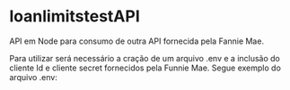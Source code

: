 # loanlimitstestAPI
API em Node para consumo de outra API fornecida pela Fannie Mae.

Para utilizar será necessário a cração de um arquivo .env e a inclusão do cliente Id e cliente secret fornecidos pela Funnie Mae.
Segue exemplo do arquivo .env:

